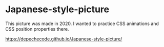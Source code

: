 # Japanese-style-picture

This picture was made in 2020. I wanted to practice CSS animations and CSS position properties there.

https://depechecode.github.io/Japanese-style-picture/
